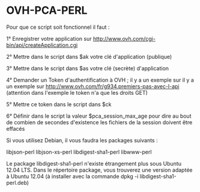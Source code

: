 OVH-PCA-PERL
============

Pour que ce script soit fonctionnel il faut :

1° Enregistrer votre application sur http://www.ovh.com/cgi-bin/api/createApplication.cgi

2° Mettre dans le script dans $ak votre clé d'application (publique)

3° Mettre dans le script dans $as votre clé (secrète) d'application

4° Demander un Token d'authentification à OVH ; il y a un exemple sur il y a un exemple sur http://www.ovh.com/fr/g934.premiers-pas-avec-l-api (attention dans l'exemple le token n'a que les droits GET)

5° Mettre ce token dans le script dans $ck

6° Définir dans le script la valeur $pca_session_max_age pour dire au bout de combien de secondes d'existence les fichiers de la session doivent être effacés

Si vous utilisez Debian, il vous faudra les packages suivants :

libjson-perl
libjson-xs-perl
libdigest-sha1-perl
libwww-perl 

Le package libdigest-sha1-perl n'existe étrangement plus sous Ubuntu 12.04 LTS. Dans le répertoire package, vous trouverez une version adaptée à Ubuntu 12.04 (à installer avec la commande dpkg -i libdigest-sha1-perl.deb)
